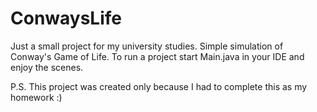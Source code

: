 # ConwaysLife
Just a small project for my university studies. Simple simulation of Conway's Game of Life.
To run a project start Main.java in your IDE and enjoy the scenes.

P.S. This project was created only because I had to complete this as my homework :)
